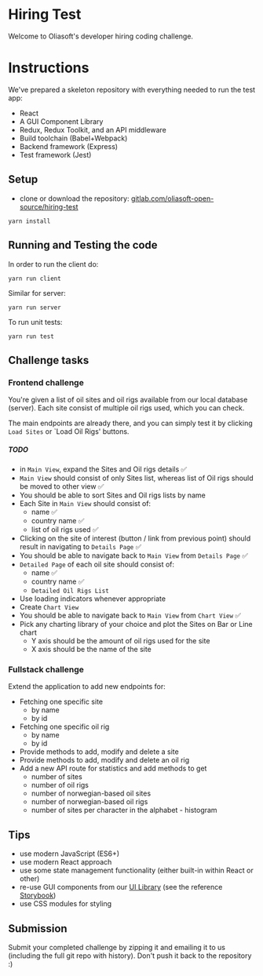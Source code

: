 # Hiring Test

Welcome to Oliasoft's developer hiring coding challenge.

# Instructions

We've prepared a skeleton repository with everything needed to run the test app:

- React
- A GUI Component Library
- Redux, Redux Toolkit, and an API middleware
- Build toolchain (Babel+Webpack)
- Backend framework (Express)
- Test framework (Jest)

## Setup

- clone or download the repository: [gitlab.com/oliasoft-open-source/hiring-test](https://gitlab.com/oliasoft-open-source/hiring-test)

```
yarn install
```
## Running and Testing the code

In order to run the client do:

```
yarn run client
```

Similar for server:

```
yarn run server
```

To run unit tests:

```
yarn run test
```

## Challenge tasks

### Frontend challenge

You're given a list of oil sites and oil rigs available from our local database (server). Each site consist of multiple oil rigs used, which you can check.

The main endpoints are already there, and you can simply test it by clicking `Load Sites` or `Load Oil Rigs' buttons.

##### TODO 

- in `Main View`, expand the Sites and Oil rigs details ✅
- `Main View` should consist of only Sites list, whereas list of Oil rigs should be moved to other view ✅
- You should be able to sort Sites and Oil rigs lists by name
- Each Site in `Main View` should consist of:
    - name ✅
    - country name ✅
    - list of oil rigs used ✅
- Clicking on the site of interest (button / link from previous point) should result in navigating to `Details Page` ✅
- You should be able to navigate back to `Main View` from `Details Page` ✅
- `Detailed Page` of each oil site should consist of:
    - name ✅
    - country name ✅
    - `Detailed Oil Rigs List` 
- Use loading indicators whenever appropriate
- Create `Chart View`
- You should be able to navigate back to `Main View` from `Chart View` ✅
- Pick any charting library of your choice and plot the Sites on Bar or Line chart
    - Y axis should be the amount of oil rigs used for the site
    - X axis should be the name of the site


### Fullstack challenge

Extend the application to add new endpoints for:

- Fetching one specific site
  - by name
  - by id
- Fetching one specific oil rig
  - by name
  - by id
- Provide methods to add, modify and delete a site
- Provide methods to add, modify and delete an oil rig
- Add a new API route for statistics and add methods to get
  - number of sites 
  - number of oil rigs 
  - number of norwegian-based oil sites
  - number of norwegian-based oil rigs 
  - number of sites per character in the alphabet - histogram

## Tips

- use modern JavaScript (ES6+)
- use modern React approach
- use some state management functionality (either built-in within React or other)
- re-use GUI components from our [UI Library](https://gitlab.com/oliasoft-open-source/react-ui-library) (see the
 reference [Storybook](https://oliasoft-open-source.gitlab.io/react-ui-library/))
- use CSS modules for styling

## Submission

Submit your completed challenge by zipping it and emailing it to us (including the full git repo with history).
Don't push it back to the repository :)
